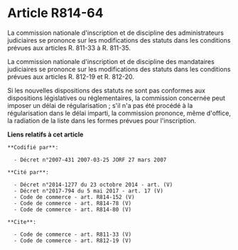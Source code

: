 # Article R814-64

La commission nationale d'inscription et de discipline des administrateurs judiciaires se prononce sur les modifications des
statuts dans les conditions prévues aux articles R. 811-33 à R. 811-35. 

La commission nationale d'inscription et de discipline des mandataires judiciaires se prononce sur les modifications des
statuts dans les conditions prévues aux articles R. 812-19 et R. 812-20.

Si les nouvelles dispositions des statuts ne sont pas conformes aux dispositions législatives ou réglementaires, la
commission concernée peut imposer un délai de régularisation ; s'il n'a pas été procédé à la régularisation dans le délai
imparti, la commission prononce, même d'office, la radiation de la liste dans les formes prévues pour l'inscription.

**Liens relatifs à cet article**

	**Codifié par**:

	  - Décret n°2007-431 2007-03-25 JORF 27 mars 2007

	**Cité par**:

	  - Décret n°2014-1277 du 23 octobre 2014 - art. (V)
	  - Décret n°2017-794 du 5 mai 2017 - art. 17 (V)
	  - Code de commerce - art. R814-152 (V)
	  - Code de commerce - art. R814-78 (V)
	  - Code de commerce - art. R814-80 (V)

	**Cite**:

	  - Code de commerce - art. R811-33 (V)
	  - Code de commerce - art. R812-19 (V)
